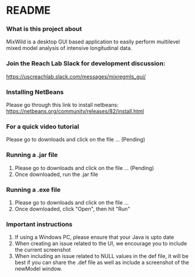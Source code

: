 # README #

### What is this project about ###
MixWild is a desktop GUI based application to easily perform multilevel mixed model analysis of intensive longitudinal data.

### Join the Reach Lab Slack for development discussion: ###

https://uscreachlab.slack.com/messages/mixregmls_gui/

### Installing NetBeans ###

Please go through this link to install netbeans: https://netbeans.org/community/releases/82/install.html

### For a quick video tutorial ###

Please go to downloads and click on the file ... (Pending)

### Running a .jar file ###

1. Please go to downloads and click on the file ... (Pending)
2. Once downloaded, run the .jar file

### Running a .exe file ###
1. Please go to downloads and click on the file ...
2. Once downloaded, click "Open", then hit "Run"

### Important instructions ###
1. If using a Windows PC, please ensure that your Java is upto date
2. When creating an issue related to the UI, we encourage you to include the current screenshot
3. When including an issue related to NULL values in the def file, it will be best if you can share the .def file as well as include a screenshot of the newModel window.


